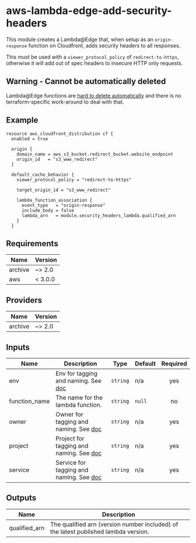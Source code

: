 # aws-lambda-edge-add-security-headers

This module creates a Lambda@Edge that, when setup as an `origin-response` function on Cloudfront, adds security headers to all responses.

This must be used with a `viewer_protocol_policy` of `redirect-to-https`, otherwise it will add out of spec headers to insecure HTTP only requests.

## Warning - Cannot be automatically deleted

Lambda@Edge functions are [hard to delete automatically](https://docs.aws.amazon.com/lambda/latest/dg/lambda-edge.html) and there is no terraform-specific work-around to deal with that.

## Example

```hcl
resource aws_cloudfront_distribution cf {
  enabled = true

  origin {
    domain_name = aws_s3_bucket.redirect_bucket.website_endpoint
    origin_id   = "s3_www_redirect"
  }

  default_cache_behavior {
    viewer_protocol_policy = "redirect-to-https"

    target_origin_id = "s3_www_redirect"

    lambda_function_association {
      event_type   = "origin-response"
      include_body = false
      lambda_arn   = module.security_headers_lambda.qualified_arn
    }
  }
```

<!-- START -->
## Requirements

| Name | Version |
|------|---------|
| archive | ~> 2.0 |
| aws | < 3.0.0 |

## Providers

| Name | Version |
|------|---------|
| archive | ~> 2.0 |

## Inputs

| Name | Description | Type | Default | Required |
|------|-------------|------|---------|:--------:|
| env | Env for tagging and naming. See [doc](../README.md#consistent-tagging) | `string` | n/a | yes |
| function\_name | The name for the lambda function. | `string` | `null` | no |
| owner | Owner for tagging and naming. See [doc](../README.md#consistent-tagging) | `string` | n/a | yes |
| project | Project for tagging and naming. See [doc](../README.md#consistent-tagging) | `string` | n/a | yes |
| service | Service for tagging and naming. See [doc](../README.md#consistent-tagging) | `string` | n/a | yes |

## Outputs

| Name | Description |
|------|-------------|
| qualified\_arn | The qualified arn (version number included) of the latest published lambda version. |

<!-- END -->
